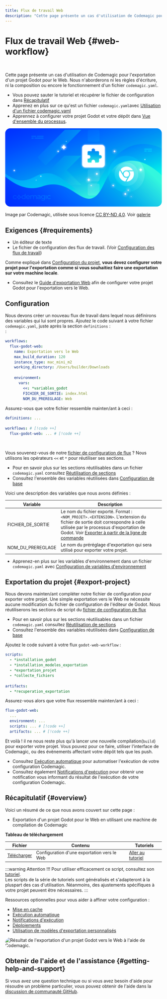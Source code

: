 ```yaml
---
title: Flux de travail Web
description: "Cette page présente un cas d'utilisation de Codemagic pour l'exportation d'un projet Godot pour le Web"
---
```


# Flux de travail Web {#web-workflow}

<br>

Cette page présente un cas d'utilisation de Codemagic pour l'exportation d'un projet Godot pour le Web. Nous n'aborderons ni les règles d'écriture, ni la composition ou encore le fonctionnement d'un fichier `codemagic.yaml`.

- Vous pouvez sauter le tutoriel et récupérer le fichier de configuration dans [Récapitulatif](#recapitulatif)
- Apprenez en plus sur ce qu'est un fichier `codemagic.yaml`avec [Utilisation d'un fichier codemagic.yaml](https://docs.codemagic.io/yaml-basic-configuration/yaml-getting-started/)
- Apprennez à configurer votre projet Godot et votre dépôt dans [Vue d'ensemble du processus](../process-overview.md).

<img src="../../images/workflows/godot-codemagic-web-workflow.png" alt="Flux de travail pour l'exportation d'un projet Godot vers le Web avec Codemagic." style="border-radius: 16px;">

Image par Codemagic, utilisée sous licence [CC BY-ND 4.0](https://creativecommons.org/licenses/by-nd/4.0/). Voir [galerie](https://codemagic.io/gallery/)


## Exigences {#requirements}

- Un éditeur de texte
- Le fichier de configuration des flux de travail. (Voir [Configuration des flux de travail](./workflow-configuration.md))

Comme expliqué dans [Configuration du projet](../process-overview.md#project-configuration), **vous devez configurer votre projet pour l'exportation comme si vous souhaitiez faire une exportation sur votre machine locale**.
- Consultez le [Guide d'exportation Web](https://docs.godotengine.org/fr/stable/tutorials/export/exporting_for_web.html) afin de configurer votre projet Godot pour l'exportation vers le Web.


## Configuration

Nous devons créer un nouveau flux de travail dans lequel nous définirons des variables qui lui sont propres. Ajoutez le code suivant à votre fichier `codemagic.yaml`, juste après la section `definitions` :  
:

```yaml
workflows:
  flux-godot-web:
    name: Exportation vers le Web
    max_build_duration: 120
    instance_type: mac_mini_m2
    working_directory: /Users/builder/Downloads
    
    environment:
      vars:
        <<: *variables_godot
        FICHIER_DE_SORTIE: index.html
        NOM_DU_PREREGLAGE: Web
```

Assurez-vous que votre fichier ressemble mainten/ant à ceci :

```yaml
definitions: ...

workflows: # [!code ++]
  flux-godot-web: ... # [!code ++]
```

<br>

Vous souvenez-vous de notre [fichier de configuration de flux](./workflow-configuration.md#configuration-de-base) ? Nous utilisons les opérateurs `<<` et `*` pour réutiliser ses sections.  

- Pour en savoir plus sur les sections réutilisables dans un fichier `codemagic.yaml` consultez [Réutilisation de sections](https://docs.codemagic.io/yaml-basic-configuration/yaml-getting-started/#reusing-sections)
- Consultez l'ensemble des variables réutilisées dans [Configuration de base](./workflow-configuration.md#configuration-de-base)

Voici une description des variables que nous avons définies :

| Variable           | Description
| ------------------ | --------------------------------------------------------------------------- |
| FICHIER_DE_SORTIE  | Le nom du fichier exporté. Format : `<NOM_PROJET>.<EXTENSION>`. L'extension du fichier de sortie doit correspondre à celle utilisée par le processus d'exportation de Godot. Voir [Exporter à partir de la ligne de commande](https://docs.godotengine.org/fr/latest/tutorials/export/exporting_projects.html#exporting-from-the-command-line) |
| NOM_DU_PREREGLAGE | Le nom du préréglage d'exportation qui sera utilisé pour exporter votre projet. |

- Apprenez-en plus sur les variables d'environnement dans un fichier `codemagic.yaml` avec [Configuration de variables d'environnement](https://docs.codemagic.io/yaml-basic-configuration/configuring-environment-variables/)


## Exportation du projet {#export-project}

Nous devons mainten/ant compléter notre fichier de configuration pour exporter votre projet. Une simple exportation vers le Web ne nécessite aucune modification du fichier de configuration de l'éditeur de Godot. Nous réutiliserons les sections de script du [fichier de configuration de flux](./workflow-configuration.md)

- Pour en savoir plus sur les sections réutilisables dans un fichier `codemagic.yaml` consultez [Réutilisation de sections](https://docs.codemagic.io/yaml-basic-configuration/yaml-getting-started/#reusing-sections)
- Consultez l'ensemble des variables réutilisées dans [Configuration de base](./workflow-configuration.md#configuration-de-base)

Ajoutez le code suivant à votre flux `godot-web-workflow` :

```yaml
scripts:
  - *installation_godot
  - *installation_modeles_exportation
  - *exportation_projet
  - *collecte_fichiers

artifacts:
  - *recuperation_exportation
```

Assurez-vous alors que votre flux ressemble mainten/ant à ceci :

```yaml
flux-godot-web:
  ...
  environment: ...
  scripts: ... # [!code ++]
  artifacts: ... # [!code ++]
```

Et voilà ! il ne nous reste plus qu'à lancer une nouvelle compilation(`build`) pour exporter votre projet. Vous pouvez pour ce faire, utiliser l'interface de Codemagic, ou des évènements affectant votre dépôt tels que les push.

- Consultez [Exécution automatique](https://docs.codemagic.io/yaml-running-builds/starting-builds-automatically/) pour automatiser l'exécution de votre configuration Codemagic.
- Consultez également [Notifications d'exécution](https://docs.codemagic.io/yaml-notification/email/) pour obtenir une notification vous informant du résultat de l'exécution de votre configuration Codemagic.


## Récapitulatif {#overview}

Voici un résumé de ce que nous avons couvert sur cette page :
- Exportation d'un projet Godot pour le Web en utilisant une machine de compilation de Codemagic

**Tableau de téléchargement**

| Fichier   | Contenu        | Tutoriels                        |
| --------- | -------------- | -------------------------------- |
| <a href="/codemagic-godot-pipeline/templates/fr/web/web-workflow.yaml" download="codemagic.yaml">Télécharger</a> | Configuration d'une exportation vers le Web | [Aller au tutoriel](#web-workflow) |

:::warning Attention !!!
Pour utiliser efficacement ce script, consultez son [tutoriel](#web-workflow).  
Les scripts de la série de tutoriels sont généralisés et s'adapteront à la pluspart des cas d'utilisation. Néanmoins, des ajustements spécifiques à votre projet peuvent être nécessaires.
:::

Ressources optionnelles pour vous aider à affiner votre configuration :
- [Mise en cache](https://docs.codemagic.io/knowledge-codemagic/caching/)
- [Exécution automatique](https://docs.codemagic.io/yaml-running-builds/starting-builds-automatically/)
- [Notifications d'exécution](https://docs.codemagic.io/yaml-notification/email/)
- [Déploiements](https://docs.codemagic.io/yaml-publishing/google-play/)
- [Utilisation de modèles d'exportation personnalisés](./using-custom-export-templates.md)

<img src="/images/builds/web-build.png" alt="Résultat de l'exportation d'un projet Godot vers le Web à l'aide de Codemagic." style="border-radius: 16px;">


## Obtenir de l'aide et de l'assistance {#getting-help-and-support}

Si vous avez une question technique ou si vous avez besoin d'aide pour résoudre un problème particulier, vous pouvez obtenir de l'aide dans la [discussion de communauté GitHub](https://github.com/sabinayo/codemagic-godot-pipeline/discussions).
